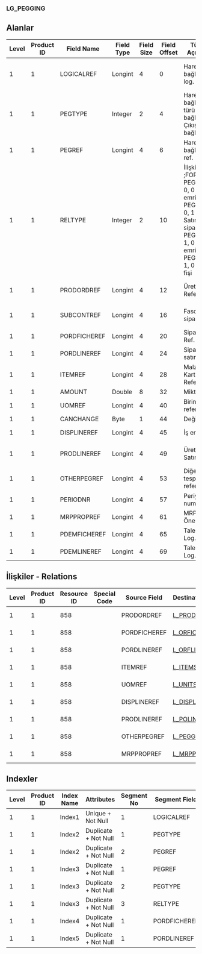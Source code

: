 ### LG_PEGGING

## Alanlar

**Level**|**Product ID**|**Field Name**|**Field Type**|**Field Size**|**Field Offset**|**Türkçe Açıklama**|**Expression**
-----|-----|-----|-----|-----|-----|-----|-----
1|1|LOGICALREF|Longint|4|0|Hareket bağlantısı log. Ref.|Transaction Connection Logical Reference
1|1|PEGTYPE|Integer|2|4|Hareket bağlantısı türü ;0 Giriş bağlantısı;1 Çıkış bağlantısı|Transaction Connection Type ;0 Input Connection;1 Output Connection
1|1|PEGREF|Longint|4|6|Hareket bağlantısı ref.|Transaction Connection Reference
1|1|RELTYPE|Integer|2|10|İlişki türü ;FOR PEGTYPE = 0, 0 Üret,m emri;FOR PEGTYPE = 0, 1 Satınalma siparişi;FOR PEGTYPE = 1, 0 Üretim emri;FOR PEGTYPE = 1, 0 Satış fişi|Relation Type ;FOR PEGTYPE = 0, 0 Production Order;FOR PEGTYPE = 0, 1 Purchase Order;FOR PEGTYPE = 1, 0 Production Order;FOR PEGTYPE = 1, 0 Sales Order
1|1|PRODORDREF|Longint|4|12|Üretim Emri Referansı|Production Order Reference
1|1|SUBCONTREF|Longint|4|16|Fason sipariş ref.|Subcontracting Order Reference
1|1|PORDFICHEREF|Longint|4|20|Sipariş fişi Ref.|Order Voucher Reference
1|1|PORDLINEREF|Longint|4|24|Sipariş satırı ref.|Order Line Reference
1|1|ITEMREF|Longint|4|28|Malzeme Kartı Referansı|Item Card Reference
1|1|AMOUNT|Double|8|32|Miktar|Quantity
1|1|UOMREF|Longint|4|40|Birim referansı|Unit Reference
1|1|CANCHANGE|Byte|1|44|Değişebilir|Changeable
1|1|DISPLINEREF|Longint|4|45|İş emri ref.|Work Order Reference
1|1|PRODLINEREF|Longint|4|49|Üretim Emri Satır Ref.|Production Order Line Reference
1|1|OTHERPEGREF|Longint|4|53|Diğer fiyat tespit referansı|Other Pegging Reference
1|1|PERIODNR|Longint|4|57|Periyot numarası|Period Number
1|1|MRPPROPREF|Longint|4|61|MRP Önerisi Ref.|MRP Proposal Reference
1|1|PDEMFICHEREF|Longint|4|65|Talep Fişi Log. Ref.|DEMANDFICHE LOGICALREF
1|1|PDEMLINEREF|Longint|4|69|Talep Satırı Log. Ref.|DEMANDLINE LOGICALREF

## İlişkiler - Relations
**Level**|**Product ID**|**Resource ID**|**Special Code**|**Source Field**|**Destination Table**|**Destination Field**|**Relation Type**|**Extra Condition**
-----|-----|-----|-----|-----|-----|-----|-----|-----
1|1|858||PRODORDREF|[L_PRODORD](../L_PRODORD "L_PRODORD")|LOGICALREF|one-to-one|
1|1|858||PORDFICHEREF|[L_ORFICHE](../L_ORFICHE "L_ORFICHE")|LOGICALREF|one-to-one|
1|1|858||PORDLINEREF|[L_ORFLINE](../L_ORFLINE "L_ORFLINE")|LOGICALREF|one-to-one|
1|1|858||ITEMREF|[L_ITEMS](../L_ITEMS "L_ITEMS")|LOGICALREF|one-to-one|
1|1|858||UOMREF|[L_UNITSETL](../L_UNITSETL "L_UNITSETL")|LOGICALREF|one-to-one|
1|1|858||DISPLINEREF|[L_DISPLINE](../L_DISPLINE "L_DISPLINE")|LOGICALREF|one-to-one|
1|1|858||PRODLINEREF|[L_POLINE](../L_POLINE "L_POLINE")|LOGICALREF|one-to-one|
1|1|858||OTHERPEGREF|[L_PEGGING](../L_PEGGING "L_PEGGING")|LOGICALREF|one-to-one|
1|1|858||MRPPROPREF|[L_MRPPROPOSAL](../L_MRPPROPOSAL "L_MRPPROPOSAL")|LOGICALREF|one-to-one|

## Indexler
**Level**|**Product ID**|**Index Name**|**Attributes**|**Segment No**|**Segment Field**|**Sense**
-----|-----|-----|-----|-----|-----|-----
1|1|Index1|Unique + Not Null|1|LOGICALREF|Ascending
1|1|Index2|Duplicate + Not Null|1|PEGTYPE|Ascending
1|1|Index2|Duplicate + Not Null|2|PEGREF|Ascending
1|1|Index3|Duplicate + Not Null|1|PEGREF|Ascending
1|1|Index3|Duplicate + Not Null|2|PEGTYPE|Ascending
1|1|Index3|Duplicate + Not Null|3|RELTYPE|Ascending
1|1|Index4|Duplicate + Not Null|1|PORDFICHEREF|Ascending
1|1|Index5|Duplicate + Not Null|1|PORDLINEREF|Ascending
